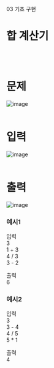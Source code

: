 03 기초 구현
# 합 계산기
<br>
<br>

# 문제
![image](https://github.com/user-attachments/assets/4ea056c5-ccdf-4574-836b-2b7dee6e99c8)
<br>
<br>

# 입력
![image](https://github.com/user-attachments/assets/7690bd7e-0826-46b4-9799-3fa5ae4d14ef)
<br>
<br>

# 출력
![image](https://github.com/user-attachments/assets/ae33e999-d436-4091-b20c-f227bd0a04b6)
<br>

### 예시1
입력<br>
3<br>
1 + 3<br>
4 / 3<br>
3 - 2
<br>

출력<br>
6
<br>

### 예시2
입력<br>
3<br>
3 - 4<br>
4 / 5<br>
5 * 1
<br>

출력<br>
4
<br>
